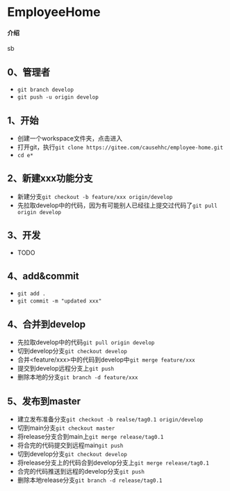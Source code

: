 # EmployeeHome

#### 介绍
sb

## 0、管理者
- `git branch develop`
- `git push -u origin develop`
## 1、开始
- 创建一个workspace文件夹，点击进入
- 打开git，执行`git clone https://gitee.com/causehhc/employee-home.git`
- `cd e*`
## 2、新建xxx功能分支
- 新建分支`git checkout -b feature/xxx origin/develop`
- 先拉取develop中的代码，因为有可能别人已经往上提交过代码了`git pull origin develop`
## 3、开发
- TODO
## 4、add&commit
- `git add .`
- `git commit -m "updated xxx"`
## 4、合并到develop
- 先拉取develop中的代码`git pull origin develop`
- 切到develop分支`git checkout develop`
- 合并<feature/xxx>中的代码到develop中`git merge feature/xxx`
- 提交到develop远程分支上`git push`
- 删除本地的分支`git branch -d feature/xxx`
## 5、发布到master
- 建立发布准备分支`git checkout -b realse/tag0.1 origin/develop`
- 切到main分支`git checkout master`
- 将release分支合到main上`git merge release/tag0.1`
- 将合完的代码提交到远程main`git push`
- 切到develop分支`git checkout develop`
- 将release分支上的代码合到develop分支上`git merge release/tag0.1`
- 合完的代码推送到远程的develop分支`git push`
- 删除本地release分支`git branch -d release/tag0.1`